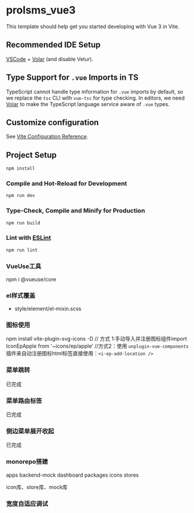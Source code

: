 # prolsms_vue3

This template should help get you started developing with Vue 3 in Vite.

## Recommended IDE Setup

[VSCode](https://code.visualstudio.com/) + [Volar](https://marketplace.visualstudio.com/items?itemName=Vue.volar) (and disable Vetur).

## Type Support for `.vue` Imports in TS

TypeScript cannot handle type information for `.vue` imports by default, so we replace the `tsc` CLI with `vue-tsc` for type checking. In editors, we need [Volar](https://marketplace.visualstudio.com/items?itemName=Vue.volar) to make the TypeScript language service aware of `.vue` types.

## Customize configuration

See [Vite Configuration Reference](https://vite.dev/config/).

## Project Setup

```sh
npm install
```

### Compile and Hot-Reload for Development

```sh
npm run dev
```

### Type-Check, Compile and Minify for Production

```sh
npm run build
```

### Lint with [ESLint](https://eslint.org/)

```sh
npm run lint
```

### VueUse工具

npm i @vueuse/core

### el样式覆盖

- style/element/el-mixin.scss

### 图标使用

npm install vite-plugin-svg-icons -D // 方式 1:手动导入并注册图标组件import IconEpApple from '~icons/ep/apple' //方式2：使用 `unplugin-vue-components` 插件来自动注册图标html标签直接使用：`<i-ep-add-location />`

### 菜单跳转

已完成

### 菜单路由标签

已完成

### 侧边菜单展开收起

已完成
### monorepo搭建
apps
    backend-mock
    dashboard
packages
    icons
    stores
    
icon库、store库、mock库


### 宽度自适应调试
